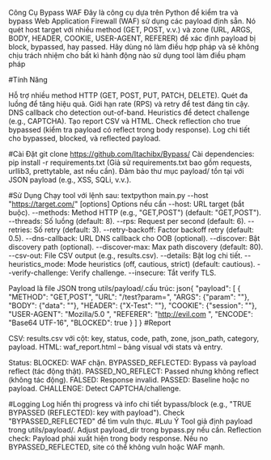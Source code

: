 Công Cụ Bypass WAF
Đây là công cụ dựa trên Python để kiểm tra và bypass Web Application Firewall (WAF) sử dụng các payload định sẵn. Nó quét host target với nhiều method (GET, POST, v.v.) và zone (URL, ARGS, BODY, HEADER, COOKIE, USER-AGENT, REFERER) để xác định payload bị block, bypassed, hay passed. Hãy dùng nó làm điều hợp pháp và sẽ không chịu trách nhiệm cho bất kì hành động nào sử dụng tool làm điều phạm pháp

#Tính Năng

Hỗ trợ nhiều method HTTP (GET, POST, PUT, PATCH, DELETE).
Quét đa luồng để tăng hiệu quả.
Giới hạn rate (RPS) và retry để test đáng tin cậy.
DNS callback cho detection out-of-band.
Heuristics để detect challenge (e.g., CAPTCHA).
Tạo report CSV và HTML.
Check reflection cho true bypassed (kiểm tra payload có reflect trong body response).
Log chi tiết cho bypassed, blocked, và reflected payload.

#Cài Đặt
git clone https://github.com/Itachibx/Bypass/
Cài dependencies:
pip install -r requirements.txt
(Giả sử requirements.txt bao gồm requests, urllib3, prettytable, ast nếu cần).
Đảm bảo thư mục payload/ tồn tại với JSON payload (e.g., XSS, SQLi, v.v.).


#Sử Dụng
Chạy tool với lệnh sau:
textpython main.py --host "https://target.com/" [options]
Options nếu cần
--host: URL target (bắt buộc).
--methods: Method HTTP (e.g., "GET,POST") (default: "GET,POST").
--threads: Số luồng (default: 8).
--rps: Request per second (default: 6).
--retries: Số retry (default: 3).
--retry-backoff: Factor backoff retry (default: 0.5).
--dns-callback: URL DNS callback cho OOB (optional).
--discover: Bật discovery path (optional).
--discover-max: Max path discovery (default: 80).
--csv-out: File CSV output (e.g., results.csv).
--details: Bật log chi tiết.
--heuristics_mode: Mode heuristics (off, cautious, strict) (default: cautious).
--verify-challenge: Verify challenge.
--insecure: Tắt verify TLS.

Payload là file JSON trong utils/payload/.cấu trúc:
json{
  "payload": [
    {
      "METHOD": "GET,POST",
      "URL": "/test?param=<script>alert(1)</script>",
      "ARGS": {"param": "<script>alert(1)</script>"},
      "BODY": {"data": "<script>alert(1)</script>"},
      "HEADER": {"X-Test": "<script>alert(1)</script>"},
      "COOKIE": {"session": "<script>alert(1)</script>"},
      "USER-AGENT": "Mozilla/5.0 <script>alert(1)</script>",
      "REFERER": "http://evil.com <script>alert(1)</script>",
      "ENCODE": "Base64 UTF-16",
      "BLOCKED": true
    }
  ]
}
#Report

CSV: results.csv với cột: key, status, code, path, zone, json_path, category, payload.
HTML: waf_report.html – bảng visual với stats và entry.

Status:
BLOCKED: WAF chặn.
BYPASSED_REFLECTED: Bypass và payload reflect (tác động thật).
PASSED_NO_REFLECT: Passed nhưng không reflect (không tác động).
FALSED: Response invalid.
PASSED: Baseline hoặc no payload.
CHALLENGE: Detect CAPTCHA/challenge.

#Logging
Log hiển thị progress và info chi tiết bypass/block (e.g., "TRUE BYPASSED (REFLECTED): key with payload").
Check "BYPASSED_REFLECTED" để tìm vuln thực.
#Lưu Ý
Tool giả định payload trong utils/payload/. Adjust payload_dir trong bypass.py nếu cần.
Reflection check: Payload phải xuất hiện trong body response.
Nếu no BYPASSED_REFLECTED, site có thể không vuln hoặc WAF mạnh.
